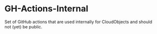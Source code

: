 # GH-Actions-Internal
Set of GitHub actions that are used internally for CloudObjects and should not (yet) be public.
